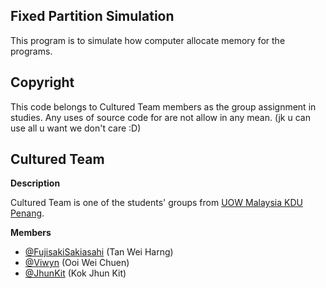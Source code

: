 ## Fixed Partition Simulation
This program is to simulate how computer allocate memory for the programs.

## Copyright
This code belongs to Cultured Team members as the group assignment in studies. Any uses of source code for are not allow in any mean. (jk u can use all u want we don't care :D)

## Cultured Team
**Description**

Cultured Team is one of the students' groups from [UOW Malaysia KDU Penang](https://www.uowmkdu.edu.my/).

**Members**
- [@FujisakiSakiasahi](https://github.com/FujisakiSakiasahi) (Tan Wei Harng)
- [@Viwyn](https://github.com/Viwyn) (Ooi Wei Chuen)
- [@JhunKit](https://github.com/Jhunkit) (Kok Jhun Kit)

